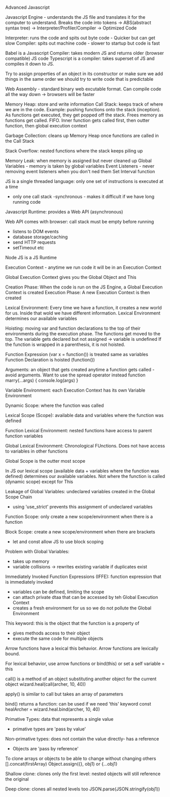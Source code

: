 Advanced Javascript

Javascript Engine - understands the JS file and translates it for the computer to understand. Breaks the code into tokens -> ABS(abstract syntax tree) -> Interpreter/Profiler/Compiler -> Optimized Code

Interpreter: runs the code and spits out byte code - Quicker but can get slow
Compiler: spits out machine code - slower to startup but code is fast

Babel is a Javascript Compiler: takes modern JS and returns older (browser compatible) JS code
Typescript is a compiler: takes superset of JS and compiles it down to JS.

Try to assign properties of an object in its constructor or make sure we add things in the same order
we should try to write code that is predictable

Web Assembly - standard binary web excutable format. Can compile code all the way down -> browsers will be faster

Memory Heap: store and write information
Call Stack: keeps track of where we are in the code. 
Example: pushing functions onto the stack (inception). As functions get executed, they get popped off the stack. Frees memory as functions get called. FIFO. 
Inner function gets called first, then outter function, then global execution context

Garbage Collection: cleans up Memory Heap once functions are called in the Call Stack

Stack Overflow: nested functions where the stack keeps piling up

Memory Leak: when memory is assigned but never cleaned up
  Global Variables - memory is  taken by global variables
  Event Listeners - never removing event listeners when you don't ned them
  Set Interval function

JS is a single threaded language: only one set of instructions is executed at a time
  - only one call stack
  -synchronous - makes it difficult if we have long running code

Javascript Runtime: provides a Web API (asynchronous)

Web API comes with browser: call stack must be empty before running
  - listens to DOM events
  - database storage/caching
  - send HTTP requests
  - setTimeout etc

Node JS is a JS Runtime

Execution Context - anytime we run code it will be in an Execution Context

Global Execution Context gives you the Global Object and This

Creation Phase: When the code is run on the JS Engine, a Global Execution Context is created
Execution Phase: A new Execution Context is then created

Lexical Environment: Every time we have a function, it creates a new world for us. Inside that wold we have different information. Lexical Environment determines our available variables

Hoisting: moving var and function declarations to the top of their environments during the execution phase. The functions get moved to the top. The variable gets declared but not assigned -> variable is undefined
If the function is wrapped in a parenthesis, it is not hoisted. 

Function Expression (var x = function()) is treated same as variables
Function Declaration is hoisted (function())

Arguments: an object that gets created anytime a function gets called
  -avoid arguments. Want to use the spread operator instead
  function marry(...args) {
    console.log(args)
  }

Variable Environment: each Execution Context has its own Variable Environment

Dynamic Scope: where the function was called

Lexical Scope (Scope): available data and variables where the function was defined

Function Lexical Environment: nested functions have access to parent function variables

Global Lexical Environment: Chronological FUnctions. Does not have access to variables in other functions

Global Scope is the outter most scope

In JS our lexical scope (available data + variables where the function was defined) determines our available variables. Not where the function is called (dynamic scope) except for This

Leakage of Global Variables: undeclared variables created in the Global Scope Chain
  - using 'use_strict' prevents this assignment of undeclared variables

Function Scope: only create a new scope/environment when there is a function

Block Scope: create a new scope/environment when there are brackets
  - let and const allow JS to use block scoping

Problem with Global Variables: 
  - takes up memory
  - variable collisions -> rewrites existing variable if duplicates exist

Immediately Invoked Function Expressions (IFFE): function expression that is immediately invoked
  - variables can be defined, limiting the scope
  - can attach private dtaa that can be accessed by teh Global Execution Context
  - creates a fresh environment for us so we do not pollute the Global Environment

This keyword: this is the object that the function is a property of
  - gives methods access to their object
  - execute the same code for multiple objects

Arrow functions have a lexical this behavior. Arrow functions are lexically bound.

For lexical behavior, use arrow functions or bind(this) or set a self variable = this

call() is a method of an object substituting another object for the current object
  wizard.heal(call(archer, 10, 40))

apply() is similar to call but takes an array of parameters

bind() returns a function: can be used if we need 'this' keyword
  const healArcher = wizard.heal.bind(archer, 10, 40)

Primative Types: data that represents a single value
  - primative types are 'pass by value'

Non-primative types: does not contain the value directly- has a reference
  - Objects are 'pass by reference'

To clone arrays or objects to be able to change without changing others
  [].concat(firstArray)
  Object.assign({}, obj1) or {...obj1}

Shallow clone: clones only the first level: nested objects will still reference the original

Deep clone: clones all nested levels too
  JSON.parse(JSON.stringify(obj1))


